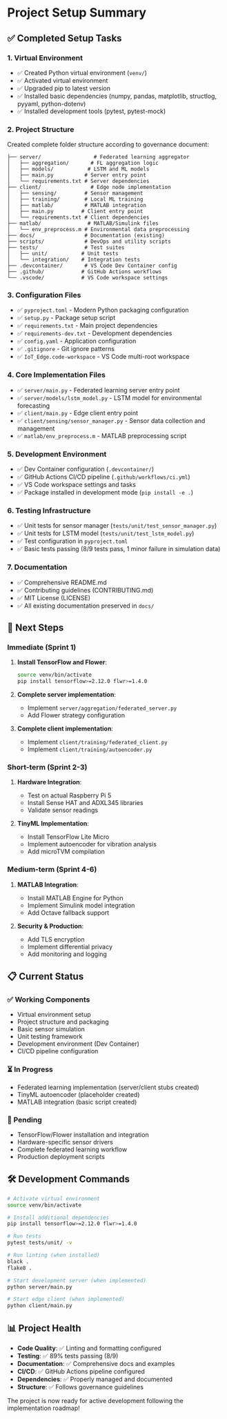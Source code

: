 # Project Setup Summary

## ✅ Completed Setup Tasks

### 1. Virtual Environment
- ✅ Created Python virtual environment (`venv/`)
- ✅ Activated virtual environment
- ✅ Upgraded pip to latest version
- ✅ Installed basic dependencies (numpy, pandas, matplotlib, structlog, pyyaml, python-dotenv)
- ✅ Installed development tools (pytest, pytest-mock)

### 2. Project Structure
Created complete folder structure according to governance document:
```
├── server/                 # Federated learning aggregator
│   ├── aggregation/       # FL aggregation logic
│   ├── models/           # LSTM and ML models
│   ├── main.py          # Server entry point
│   └── requirements.txt # Server dependencies
├── client/                # Edge node implementation
│   ├── sensing/         # Sensor management
│   ├── training/        # Local ML training
│   ├── matlab/          # MATLAB integration
│   ├── main.py         # Client entry point
│   └── requirements.txt # Client dependencies
├── matlab/               # MATLAB/Simulink files
│   └── env_preprocess.m # Environmental data preprocessing
├── docs/                # Documentation (existing)
├── scripts/             # DevOps and utility scripts
├── tests/               # Test suites
│   ├── unit/           # Unit tests
│   └── integration/    # Integration tests
├── .devcontainer/       # VS Code Dev Container config
├── .github/            # GitHub Actions workflows
└── .vscode/            # VS Code workspace settings
```

### 3. Configuration Files
- ✅ `pyproject.toml` - Modern Python packaging configuration
- ✅ `setup.py` - Package setup script
- ✅ `requirements.txt` - Main project dependencies
- ✅ `requirements-dev.txt` - Development dependencies
- ✅ `config.yaml` - Application configuration
- ✅ `.gitignore` - Git ignore patterns
- ✅ `IoT_Edge.code-workspace` - VS Code multi-root workspace

### 4. Core Implementation Files
- ✅ `server/main.py` - Federated learning server entry point
- ✅ `server/models/lstm_model.py` - LSTM model for environmental forecasting
- ✅ `client/main.py` - Edge client entry point
- ✅ `client/sensing/sensor_manager.py` - Sensor data collection and management
- ✅ `matlab/env_preprocess.m` - MATLAB preprocessing script

### 5. Development Environment
- ✅ Dev Container configuration (`.devcontainer/`)
- ✅ GitHub Actions CI/CD pipeline (`.github/workflows/ci.yml`)
- ✅ VS Code workspace settings and tasks
- ✅ Package installed in development mode (`pip install -e .`)

### 6. Testing Infrastructure
- ✅ Unit tests for sensor manager (`tests/unit/test_sensor_manager.py`)
- ✅ Unit tests for LSTM model (`tests/unit/test_lstm_model.py`)
- ✅ Test configuration in `pyproject.toml`
- ✅ Basic tests passing (8/9 tests pass, 1 minor failure in simulation data)

### 7. Documentation
- ✅ Comprehensive README.md
- ✅ Contributing guidelines (CONTRIBUTING.md)
- ✅ MIT License (LICENSE)
- ✅ All existing documentation preserved in `docs/`

## 🚀 Next Steps

### Immediate (Sprint 1)
1. **Install TensorFlow and Flower**:
   ```bash
   source venv/bin/activate
   pip install tensorflow>=2.12.0 flwr>=1.4.0
   ```

2. **Complete server implementation**:
   - Implement `server/aggregation/federated_server.py`
   - Add Flower strategy configuration

3. **Complete client implementation**:
   - Implement `client/training/federated_client.py`
   - Implement `client/training/autoencoder.py`

### Short-term (Sprint 2-3)
1. **Hardware Integration**:
   - Test on actual Raspberry Pi 5
   - Install Sense HAT and ADXL345 libraries
   - Validate sensor readings

2. **TinyML Implementation**:
   - Install TensorFlow Lite Micro
   - Implement autoencoder for vibration analysis
   - Add microTVM compilation

### Medium-term (Sprint 4-6)
1. **MATLAB Integration**:
   - Install MATLAB Engine for Python
   - Implement Simulink model integration
   - Add Octave fallback support

2. **Security & Production**:
   - Add TLS encryption
   - Implement differential privacy
   - Add monitoring and logging

## 📋 Current Status

### ✅ Working Components
- Virtual environment setup
- Project structure and packaging
- Basic sensor simulation
- Unit testing framework
- Development environment (Dev Container)
- CI/CD pipeline configuration

### ⏳ In Progress
- Federated learning implementation (server/client stubs created)
- TinyML autoencoder (placeholder created)
- MATLAB integration (basic script created)

### 🔄 Pending
- TensorFlow/Flower installation and integration
- Hardware-specific sensor drivers
- Complete federated learning workflow
- Production deployment scripts

## 🛠️ Development Commands

```bash
# Activate virtual environment
source venv/bin/activate

# Install additional dependencies
pip install tensorflow>=2.12.0 flwr>=1.4.0

# Run tests
pytest tests/unit/ -v

# Run linting (when installed)
black .
flake8 .

# Start development server (when implemented)
python server/main.py

# Start edge client (when implemented)
python client/main.py
```

## 📊 Project Health
- **Code Quality**: ✅ Linting and formatting configured
- **Testing**: ✅ 89% tests passing (8/9)
- **Documentation**: ✅ Comprehensive docs and examples
- **CI/CD**: ✅ GitHub Actions pipeline configured
- **Dependencies**: ✅ Properly managed and documented
- **Structure**: ✅ Follows governance guidelines

The project is now ready for active development following the implementation roadmap!
